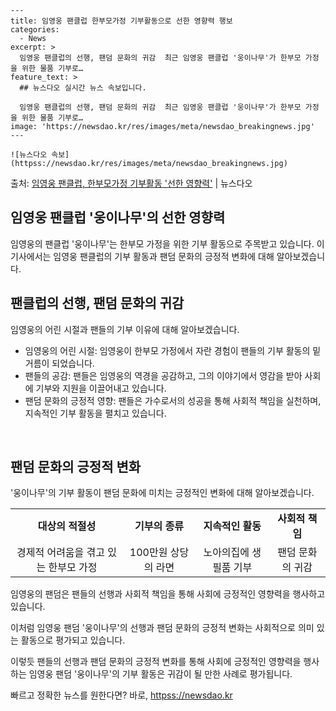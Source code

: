     ---
    title: 임영웅 팬클럽 한부모가정 기부활동으로 선한 영향력 행보
    categories:
      - News
    excerpt: >
      임영웅 팬클럽의 선행, 팬덤 문화의 귀감  최근 임영웅 팬클럽 '웅이나무'가 한부모 가정을 위한 물품 기부로…
    feature_text: >
      ## 뉴스다오 실시간 뉴스 속보입니다.
    
      임영웅 팬클럽의 선행, 팬덤 문화의 귀감  최근 임영웅 팬클럽 '웅이나무'가 한부모 가정을 위한 물품 기부로…
    image: 'https://newsdao.kr/res/images/meta/newsdao_breakingnews.jpg'
    ---
    
    ![뉴스다오 속보](httpss://newsdao.kr/res/images/meta/newsdao_breakingnews.jpg)

<p>출처: <a href="httpss://newsdao.kr/4494" rel="dofollow">임영웅 팬클럽, 한부모가정 기부활동 '선한 영향력'</a> | 뉴스다오</p>

<h2>임영웅 팬클럽 '웅이나무'의 선한 영향력</h2>

임영웅의 팬클럽 '웅이나무'는 한부모 가정을 위한 기부 활동으로 주목받고 있습니다. 이 기사에서는 임영웅 팬클럽의 기부 활동과 팬덤 문화의 긍정적 변화에 대해 알아보겠습니다.

<h2 data-ke-size="size26">팬클럽의 선행, 팬덤 문화의 귀감</h2>

임영웅의 어린 시절과 팬들의 기부 이유에 대해 알아보겠습니다.

<ul>
  <li>임영웅의 어린 시절: 임영웅이 한부모 가정에서 자란 경험이 팬들의 기부 활동의 밑거름이 되었습니다.</li>
  <li>팬들의 공감: 팬들은 임영웅의 역경을 공감하고, 그의 이야기에서 영감을 받아 사회에 기부와 지원을 이끌어내고 있습니다.</li>
  <li>팬덤 문화의 긍정적 영향: 팬들은 가수로서의 성공을 통해 사회적 책임을 실천하며, 지속적인 기부 활동을 펼치고 있습니다.</li>
</ul>

<p data-ke-size="size16">&nbsp;</p>

<h2 data-ke-size="size26">팬덤 문화의 긍정적 변화</h2>

'웅이나무'의 기부 활동이 팬덤 문화에 미치는 긍정적인 변화에 대해 알아보겠습니다.

<table>
  <tr>
    <td style="text-align: center; height: 17px;"><b>대상의 적절성</b></td>
    <td style="text-align: center; height: 17px;"><b>기부의 종류</b></td>
    <td style="text-align: center; height: 17px;"><b>지속적인 활동</b></td>
    <td style="text-align: center; height: 17px;"><b>사회적 책임</b></td>
  </tr>
  <tr>
    <td style="text-align: center; height: 17px;">경제적 어려움을 겪고 있는 한부모 가정</td>
    <td style="text-align: center; height: 17px;">100만원 상당의 라면</td>
    <td style="text-align: center; height: 17px;">노아의집에 생필품 기부</td>
    <td style="text-align: center; height: 17px;">팬덤 문화의 귀감</td>
  </tr>
</table>

임영웅의 팬덤은 팬들의 선행과 사회적 책임을 통해 사회에 긍정적인 영향력을 행사하고 있습니다.

이처럼 임영웅 팬덤 '웅이나무'의 선행과 팬덤 문화의 긍정적 변화는 사회적으로 의미 있는 활동으로 평가되고 있습니다.

이렇듯 팬들의 선행과 팬덤 문화의 긍정적 변화를 통해 사회에 긍정적인 영향력을 행사하는 임영웅 팬덤 '웅이나무'의 기부 활동은 귀감이 될 만한 사례로 평가됩니다. 

빠르고 정확한 뉴스를 원한다면? 바로, <a href="httpss://newsdao.kr" rel="dofollow">httpss://newsdao.kr</a>


    